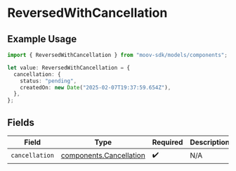 # ReversedWithCancellation

## Example Usage

```typescript
import { ReversedWithCancellation } from "moov-sdk/models/components";

let value: ReversedWithCancellation = {
  cancellation: {
    status: "pending",
    createdOn: new Date("2025-02-07T19:37:59.654Z"),
  },
};
```

## Fields

| Field                                                              | Type                                                               | Required                                                           | Description                                                        |
| ------------------------------------------------------------------ | ------------------------------------------------------------------ | ------------------------------------------------------------------ | ------------------------------------------------------------------ |
| `cancellation`                                                     | [components.Cancellation](../../models/components/cancellation.md) | :heavy_check_mark:                                                 | N/A                                                                |